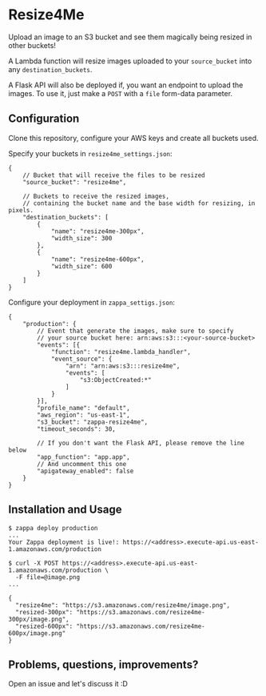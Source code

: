 # Resize4Me
Upload an image to an S3 bucket and see them magically being resized in other buckets!  

A Lambda function will resize images uploaded to your `source_bucket` into any `destination_buckets`.  

A Flask API will also be deployed if, you want an endpoint to upload the images. To use it, just make a `POST` with a `file` form-data parameter.

## Configuration
Clone this repository, configure your AWS keys and create all buckets used.

Specify your buckets in `resize4me_settings.json`:
```
{
    // Bucket that will receive the files to be resized
    "source_bucket": "resize4me",

    // Buckets to receive the resized images,
    // containing the bucket name and the base width for resizing, in pixels.
    "destination_buckets": [
        {
            "name": "resize4me-300px",
            "width_size": 300
        }, 
        {
            "name": "resize4me-600px",
            "width_size": 600
        }
    ]
}
```

Configure your deployment in `zappa_settigs.json`:
```
{
    "production": {
        // Event that generate the images, make sure to specify
        // your source bucket here: arn:aws:s3:::<your-source-bucket>
        "events": [{
            "function": "resize4me.lambda_handler",
            "event_source": {
                "arn": "arn:aws:s3:::resize4me",
                "events": [
                    "s3:ObjectCreated:*"
                ]
            }
        }],
        "profile_name": "default",
        "aws_region": "us-east-1",
        "s3_bucket": "zappa-resize4me",
        "timeout_seconds": 30,

        // If you don't want the Flask API, please remove the line below
        "app_function": "app.app",
        // And uncomment this one
        "apigateway_enabled": false
    }
}
```

## Installation and Usage

```
$ zappa deploy production
...
Your Zappa deployment is live!: https://<address>.execute-api.us-east-1.amazonaws.com/production

$ curl -X POST https://<address>.execute-api.us-east-1.amazonaws.com/production \
  -F file=@image.png
...

{
  "resize4me": "https://s3.amazonaws.com/resize4me/image.png",
  "resized-300px": "https://s3.amazonaws.com/resize4me-300px/image.png",
  "resized-600px": "https://s3.amazonaws.com/resize4me-600px/image.png"
}
```

## Problems, questions, improvements?
Open an issue and let's discuss it :D

